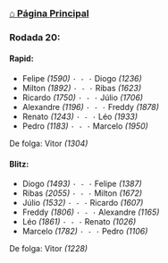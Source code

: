 ### [⌂ Página Principal](https://grupo-de-xadrez.github.io/)

### Rodada 20:

#### Rapid:

* Felipe *(1590)* `· - ·` Diogo *(1236)*  
* Milton *(1892)* `· - ·` Ribas *(1623)*  
* Ricardo *(1750)* `· - ·` Júlio *(1706)*  
* Alexandre *(1196)* `· - ·` Freddy *(1878)*  
* Renato *(1243)* `· - ·` Léo *(1933)*  
* Pedro *(1183)* `· - ·` Marcelo *(1950)*  

De folga: Vitor *(1304)*

#### Blitz:

* Diogo *(1493)* `· - ·` Felipe *(1387)*  
* Ribas *(2055)* `· - ·` Milton *(1672)*  
* Júlio *(1532)* `· - ·` Ricardo *(1607)*  
* Freddy *(1806)* `· - ·` Alexandre *(1165)*  
* Léo *(1861)* `· - ·` Renato *(1026)*  
* Marcelo *(1782)* `· - ·` Pedro *(1106)*  

De folga: Vitor *(1228)*

